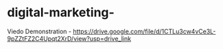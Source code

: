 # digital-marketing-
Viedo Demonstration - https://drive.google.com/file/d/1CTLu3cw4vCe3L-9pZZtFZ2C4Upqt2XrD/view?usp=drive_link
